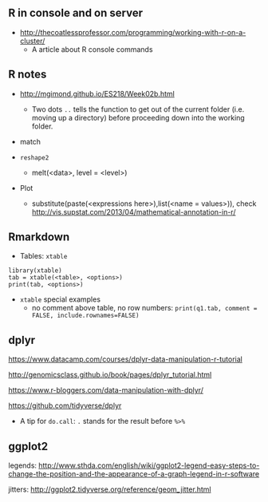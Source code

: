 ## R in console and on server

+ <http://thecoatlessprofessor.com/programming/working-with-r-on-a-cluster/>
	- A article about R console commands

## R notes

+ <http://mgimond.github.io/ES218/Week02b.html>
	- Two dots `..` tells the function to get out of the current folder (i.e. moving up a directory) before proceeding down into the working folder.

+ match

+ `reshape2`
	- melt(\<data>, level = \<level>)

+ Plot
	- substitute(paste(\<expressions here>),list(\<name = values>)), check <http://vis.supstat.com/2013/04/mathematical-annotation-in-r/>

## Rmarkdown

+ Tables: `xtable`

```{r, result = 'asis'}
library(xtable)
tab = xtable(<table>, <options>)
print(tab, <options>)
```

+ `xtable` special examples
	- no comment above table, no row numbers: `print(q1.tab, comment = FALSE, include.rownames=FALSE)`

## dplyr

<https://www.datacamp.com/courses/dplyr-data-manipulation-r-tutorial>

<http://genomicsclass.github.io/book/pages/dplyr_tutorial.html>

<https://www.r-bloggers.com/data-manipulation-with-dplyr/>

<https://github.com/tidyverse/dplyr>

+ A tip for `do.call`: `.` stands for the result before `%>%`

## ggplot2

legends: <http://www.sthda.com/english/wiki/ggplot2-legend-easy-steps-to-change-the-position-and-the-appearance-of-a-graph-legend-in-r-software>

jitters: <http://ggplot2.tidyverse.org/reference/geom_jitter.html>